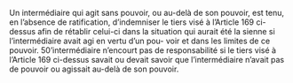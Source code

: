 Un intermédiaire qui agit sans pouvoir, ou au-delà de son pouvoir, est tenu, en
l’absence de ratification, d’indemniser le tiers visé à l’Article 169 ci-dessus afin de rétablir
celui-ci dans la situation qui aurait été la sienne si l’intermédiaire avait agi en vertu d’un pou-
voir et dans les limites de ce pouvoir.
50’intermédiaire n’encourt pas de responsabilité si le tiers visé à l’Article 169 ci-dessus savait
ou devait savoir que l’intermédiaire n’avait pas de pouvoir ou agissait au-delà de son pouvoir.